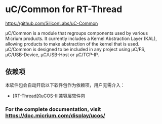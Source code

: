 # uC/Common for RT-Thread

https://github.com/SiliconLabs/uC-Common

µC/Common is a module that regroups components used by various Micrium products. It currently includes a Kernel Abstraction Layer (KAL), allowing products to make abstraction of the kernel that is used. µC/Common is designed to be included in any project using µC/FS, µC/USB-Device, µC/USB-Host or µC/TCP-IP.



## 依赖项

本软件包会自动开启以下软件包作为依赖项，用户无需介入：

- [RT-Thread的uCOS-III兼容层软件包



### For the complete documentation, visit https://doc.micrium.com/display/ucos/